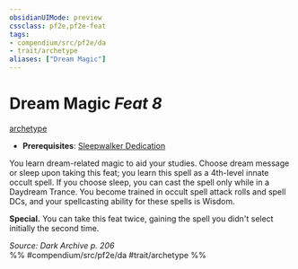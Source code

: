 ```yaml
---
obsidianUIMode: preview
cssclass: pf2e,pf2e-feat
tags:
- compendium/src/pf2e/da
- trait/archetype
aliases: ["Dream Magic"]
---
```

# Dream Magic  *Feat 8*  
[archetype](rules/traits/archetype.md)  

- **Prerequisites**: [Sleepwalker Dedication](compendium/feats/sleepwalker-dedication-da.md)

You learn dream-related magic to aid your studies. Choose dream message or sleep upon taking this feat; you learn this spell as a 4th-level innate occult spell. If you choose sleep, you can cast the spell only while in a Daydream Trance. You become trained in occult spell attack rolls and spell DCs, and your spellcasting ability for these spells is Wisdom.

**Special.** You can take this feat twice, gaining the spell you didn't select initially the second time.

*Source: Dark Archive p. 206*  
%% #compendium/src/pf2e/da #trait/archetype %%